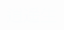 <!DOCTYPE html>
<html>
	<head>
		<meta charset="utf-8" />
		<title>梦幻西游</title>
	<style type="text/css">
		html,body,p{
	width: 100%;
	height: 100%;
	margin: 0;
}
p{
	font-size:30px;
	position: absolute;
	text-align: center;
	color: deepskyblue;
	padding-top: 20%;
}
.x{
	background-image: url(../img/22.png);
	background-size: 100% 100%;
	animation: x 10s infinite;
}
.xiao{
	color: mediumvioletred;
	font-size: 16px;
	display: block;
	animation: xiao 10s infinite;
}
.j{
	background-image: url(../img/223.png);
	background-size: 100% 100%;
		animation: j 10s infinite;
}
.jian{
	color: mediumvioletred;
	font-size: 16px;
	display: block;
	animation: jian 10s infinite;
}
.y{
	background-image: url(../img/324.png.png);
	background-size: 100% 100%;
		animation: y 10s infinite;
}
.yan{
	color: mediumvioletred;
	font-size: 16px;
	display: block;
	animation: yan 10s infinite;
}
.l{
	background-image: url(../img/23123.png);
	background-size: 100% 100%;
		animation: l 10s infinite;
}
.long{
	color: mediumvioletred;
	font-size: 16px;
	display: block;
	animation: long 10s infinite;
}
@keyframes x{
	0%{opacity: 0}
	25%{opacity: 100}
	50%{opacity: 0}
	75%{opacity: 0}
	100%{opacity: 0}
}
@keyframes j{
	0%{opacity: 0}
	25%{opacity: 0}
	50%{opacity: 100}
	75%{opacity: 0}
	100%{opacity: 0}
}
@keyframes y{
	0%{opacity: 0}
	25%{opacity: 0}
	50%{opacity: 0}
	75%{opacity: 100}
	100%{opacity: 0}
}
@keyframes l{
	0%{opacity: 0}
	25%{opacity: 0}
	50%{opacity: 0}
	75%{opacity: 0}
	100%{opacity: 100}
}
@keyframes xiao{
	0%{opacity: 0}
	5%{opacity: 0}
	20%{opacity: 100}
	25%{opacity: 0}
	50%{opacity: 0}
	75%{opacity: 0}
	100%{opacity: 0}
}
@keyframes jian{
	0%{opacity: 0}
	25%{opacity: 0}
	30%{opacity: 0}
	45%{opacity: 100}
	50%{opacity: 0}
	75%{opacity: 0}
	100%{opacity: 0}
}
@keyframes yan{
	0%{opacity: 0}
	25%{opacity: 0}
	50%{opacity: 0}
	55%{opacity: 0}
	70%{opacity: 100}
	75%{opacity: 0}
	100%{opacity: 0}
}
@keyframes long{
	0%{opacity: 0}
	25%{opacity: 0}
	50%{opacity: 0}
	75%{opacity: 0}
	80%{opacity: 0}
	95%{opacity: 100}
	100%{opacity: 0}
}
		</style>
	</head>
	<body>
		<p class="x">逍遥生<span class="xiao">逍遥天下不封侯，感叹江中一叶舟</span></p>
		<p class="j">剑侠客<span class="jian">一生淡泊名利，嗜武如痴，英雄意，儿女情，独闯江湖半生醉，举杯邀月最销魂</span></p>
		<p class="y">偃无师<span class="yan">古国偃师之后，三界中唯一精通古老偃术的神秘侠客</span></p>
		<p class="l">龙太子<span class="long">温柔善良，可爱单纯，身份尊贵，受尽万千宠溺却又毫无架子</span></p>
	<audio src="img/fight2.mp3" autoplay="autoplay"></audio>
	</body>
</html>
